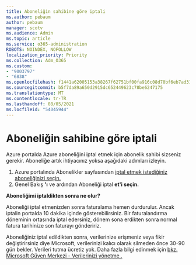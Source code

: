 ```yaml
---
title: Aboneliğin sahibine göre iptali
ms.author: pebaum
author: pebaum
manager: scotv
ms.audience: Admin
ms.topic: article
ms.service: o365-administration
ROBOTS: NOINDEX, NOFOLLOW
localization_priority: Priority
ms.collection: Adm_O365
ms.custom:
- "9003797"
- "6838"
ms.openlocfilehash: f1441a62005153a38267f62751bf00fa916c08d70bf6eb7ad31135a262bd5363
ms.sourcegitcommit: b5f7da89a650d2915dc652449623c78be6247175
ms.translationtype: MT
ms.contentlocale: tr-TR
ms.lasthandoff: 08/05/2021
ms.locfileid: "54045944"
---
```

# <a name="cancellation-of-a-subscription-by-owner"></a>Aboneliğin sahibine göre iptali

Azure portalda Azure aboneliğini iptal etmek için abonelik sahibi sizseniz gerekir. Aboneliğe artık ihtiyacınız yoksa aşağıdaki adımları izleyin.

1. Azure portalında Abonelikler sayfasından [iptal etmek istediğiniz aboneliğinizi seçin.](https://ms.portal.azure.com/#blade/Microsoft_Azure_Billing/SubscriptionsBlade)
2. Genel Bakış **'ı** ve ardından Aboneliği iptal **et'i seçin.**

**Aboneliğimi iptaldikten sonra ne olur?**

Aboneliği iptal etmenizden sonra faturalama hemen durdurulur. Ancak iptalin portalda 10 dakika içinde gösterebilirsiniz. Bir faturalandırma döneminin ortasında iptal edersiniz, dönem sona erdikten sonra normal fatura tarihinize son faturayı göndeririz.

Aboneliğiniz iptal edildikten sonra, verilerinize erişmeniz veya fikir değiştirirsiniz diye Microsoft, verilerinizi kalıcı olarak silmeden önce 30-90 gün bekler. Verileri tutma ücretiz yok. Daha fazla bilgi edinmek için [bkz. Microsoft Güven Merkezi - Verilerinizi yönetme .](https://www.microsoft.com/trust-center/privacy/data-management#leave)


